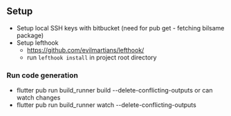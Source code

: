 ## Setup

* Setup local SSH keys with bitbucket (need for pub get - fetching bilsame package)
* Setup lefthook
    * https://github.com/evilmartians/lefthook/
    * run ```lefthook install``` in project root directory

### Run code generation
* flutter pub run build_runner build --delete-conflicting-outputs
or can watch changes
* flutter pub run build_runner watch --delete-conflicting-outputs